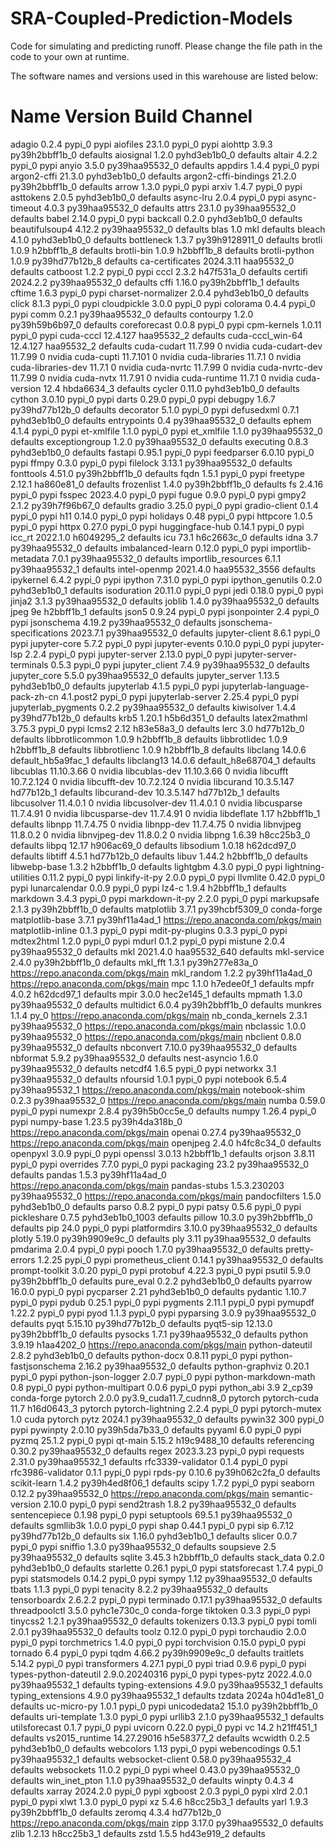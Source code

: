 # SRA-Coupled-Prediction-Models
Code for simulating and predicting runoff.
Please change the file path in the code to your own at runtime.

The software names and versions used in this warehouse are listed below:
# Name                    Version                   Build  Channel
adagio                    0.2.4                    pypi_0    pypi
aiofiles                  23.1.0                   pypi_0    pypi
aiohttp                   3.9.3            py39h2bbff1b_0    defaults
aiosignal                 1.2.0              pyhd3eb1b0_0    defaults
altair                    4.2.2                    pypi_0    pypi
anyio                     3.5.0            py39haa95532_0    defaults
appdirs                   1.4.4                    pypi_0    pypi
argon2-cffi               21.3.0             pyhd3eb1b0_0    defaults
argon2-cffi-bindings      21.2.0           py39h2bbff1b_0    defaults
arrow                     1.3.0                    pypi_0    pypi
arxiv                     1.4.7                    pypi_0    pypi
asttokens                 2.0.5              pyhd3eb1b0_0    defaults
async-lru                 2.0.4                    pypi_0    pypi
async-timeout             4.0.3            py39haa95532_0    defaults
attrs                     23.1.0           py39haa95532_0    defaults
babel                     2.14.0                   pypi_0    pypi
backcall                  0.2.0              pyhd3eb1b0_0    defaults
beautifulsoup4            4.12.2           py39haa95532_0    defaults
blas                      1.0                         mkl    defaults
bleach                    4.1.0              pyhd3eb1b0_0    defaults
bottleneck                1.3.7            py39h9128911_0    defaults
brotli                    1.0.9                h2bbff1b_8    defaults
brotli-bin                1.0.9                h2bbff1b_8    defaults
brotli-python             1.0.9            py39hd77b12b_8    defaults
ca-certificates           2024.3.11            haa95532_0    defaults
catboost                  1.2.2                    pypi_0    pypi
cccl                      2.3.2                h47f531a_0    defaults
certifi                   2024.2.2         py39haa95532_0    defaults
cffi                      1.16.0           py39h2bbff1b_1    defaults
cftime                    1.6.3                    pypi_0    pypi
charset-normalizer        2.0.4              pyhd3eb1b0_0    defaults
click                     8.1.3                    pypi_0    pypi
cloudpickle               3.0.0                    pypi_0    pypi
colorama                  0.4.4                    pypi_0    pypi
comm                      0.2.1            py39haa95532_0    defaults
contourpy                 1.2.0            py39h59b6b97_0    defaults
coreforecast              0.0.8                    pypi_0    pypi
cpm-kernels               1.0.11                   pypi_0    pypi
cuda-cccl                 12.4.127             haa95532_2    defaults
cuda-cccl_win-64          12.4.127             haa95532_2    defaults
cuda-cudart               11.7.99                       0    nvidia
cuda-cudart-dev           11.7.99                       0    nvidia
cuda-cupti                11.7.101                      0    nvidia
cuda-libraries            11.7.1                        0    nvidia
cuda-libraries-dev        11.7.1                        0    nvidia
cuda-nvrtc                11.7.99                       0    nvidia
cuda-nvrtc-dev            11.7.99                       0    nvidia
cuda-nvtx                 11.7.91                       0    nvidia
cuda-runtime              11.7.1                        0    nvidia
cuda-version              12.4                 hbda6634_3    defaults
cycler                    0.11.0             pyhd3eb1b0_0    defaults
cython                    3.0.10                   pypi_0    pypi
darts                     0.29.0                   pypi_0    pypi
debugpy                   1.6.7            py39hd77b12b_0    defaults
decorator                 5.1.0                    pypi_0    pypi
defusedxml                0.7.1              pyhd3eb1b0_0    defaults
entrypoints               0.4              py39haa95532_0    defaults
ephem                     4.1.4                    pypi_0    pypi
et-xmlfile                1.1.0                    pypi_0    pypi
et_xmlfile                1.1.0            py39haa95532_0    defaults
exceptiongroup            1.2.0            py39haa95532_0    defaults
executing                 0.8.3              pyhd3eb1b0_0    defaults
fastapi                   0.95.1                   pypi_0    pypi
feedparser                6.0.10                   pypi_0    pypi
ffmpy                     0.3.0                    pypi_0    pypi
filelock                  3.13.1           py39haa95532_0    defaults
fonttools                 4.51.0           py39h2bbff1b_0    defaults
fqdn                      1.5.1                    pypi_0    pypi
freetype                  2.12.1               ha860e81_0    defaults
frozenlist                1.4.0            py39h2bbff1b_0    defaults
fs                        2.4.16                   pypi_0    pypi
fsspec                    2023.4.0                 pypi_0    pypi
fugue                     0.9.0                    pypi_0    pypi
gmpy2                     2.1.2            py39h7f96b67_0    defaults
gradio                    3.25.0                   pypi_0    pypi
gradio-client             0.1.4                    pypi_0    pypi
h11                       0.14.0                   pypi_0    pypi
holidays                  0.48                     pypi_0    pypi
httpcore                  1.0.5                    pypi_0    pypi
httpx                     0.27.0                   pypi_0    pypi
huggingface-hub           0.14.1                   pypi_0    pypi
icc_rt                    2022.1.0             h6049295_2    defaults
icu                       73.1                 h6c2663c_0    defaults
idna                      3.7              py39haa95532_0    defaults
imbalanced-learn          0.12.0                   pypi_0    pypi
importlib-metadata        7.0.1            py39haa95532_0    defaults
importlib_resources       6.1.1            py39haa95532_1    defaults
intel-openmp              2021.4.0          haa95532_3556    defaults
ipykernel                 6.4.2                    pypi_0    pypi
ipython                   7.31.0                   pypi_0    pypi
ipython_genutils          0.2.0              pyhd3eb1b0_1    defaults
isoduration               20.11.0                  pypi_0    pypi
jedi                      0.18.0                   pypi_0    pypi
jinja2                    3.1.3            py39haa95532_0    defaults
joblib                    1.4.0            py39haa95532_0    defaults
jpeg                      9e                   h2bbff1b_1    defaults
json5                     0.9.24                   pypi_0    pypi
jsonpointer               2.4                      pypi_0    pypi
jsonschema                4.19.2           py39haa95532_0    defaults
jsonschema-specifications 2023.7.1         py39haa95532_0    defaults
jupyter-client            8.6.1                    pypi_0    pypi
jupyter-core              5.7.2                    pypi_0    pypi
jupyter-events            0.10.0                   pypi_0    pypi
jupyter-lsp               2.2.4                    pypi_0    pypi
jupyter-server            2.13.0                   pypi_0    pypi
jupyter-server-terminals  0.5.3                    pypi_0    pypi
jupyter_client            7.4.9            py39haa95532_0    defaults
jupyter_core              5.5.0            py39haa95532_0    defaults
jupyter_server            1.13.5             pyhd3eb1b0_0    defaults
jupyterlab                4.1.5                    pypi_0    pypi
jupyterlab-language-pack-zh-cn 4.1.post2                pypi_0    pypi
jupyterlab-server         2.25.4                   pypi_0    pypi
jupyterlab_pygments       0.2.2            py39haa95532_0    defaults
kiwisolver                1.4.4            py39hd77b12b_0    defaults
krb5                      1.20.1               h5b6d351_0    defaults
latex2mathml              3.75.3                   pypi_0    pypi
lcms2                     2.12                 h83e58a3_0    defaults
lerc                      3.0                  hd77b12b_0    defaults
libbrotlicommon           1.0.9                h2bbff1b_8    defaults
libbrotlidec              1.0.9                h2bbff1b_8    defaults
libbrotlienc              1.0.9                h2bbff1b_8    defaults
libclang                  14.0.6          default_hb5a9fac_1    defaults
libclang13                14.0.6          default_h8e68704_1    defaults
libcublas                 11.10.3.66                    0    nvidia
libcublas-dev             11.10.3.66                    0    nvidia
libcufft                  10.7.2.124                    0    nvidia
libcufft-dev              10.7.2.124                    0    nvidia
libcurand                 10.3.5.147           hd77b12b_1    defaults
libcurand-dev             10.3.5.147           hd77b12b_1    defaults
libcusolver               11.4.0.1                      0    nvidia
libcusolver-dev           11.4.0.1                      0    nvidia
libcusparse               11.7.4.91                     0    nvidia
libcusparse-dev           11.7.4.91                     0    nvidia
libdeflate                1.17                 h2bbff1b_1    defaults
libnpp                    11.7.4.75                     0    nvidia
libnpp-dev                11.7.4.75                     0    nvidia
libnvjpeg                 11.8.0.2                      0    nvidia
libnvjpeg-dev             11.8.0.2                      0    nvidia
libpng                    1.6.39               h8cc25b3_0    defaults
libpq                     12.17                h906ac69_0    defaults
libsodium                 1.0.18               h62dcd97_0    defaults
libtiff                   4.5.1                hd77b12b_0    defaults
libuv                     1.44.2               h2bbff1b_0    defaults
libwebp-base              1.3.2                h2bbff1b_0    defaults
lightgbm                  4.3.0                    pypi_0    pypi
lightning-utilities       0.11.2                   pypi_0    pypi
linkify-it-py             2.0.0                    pypi_0    pypi
llvmlite                  0.42.0                   pypi_0    pypi
lunarcalendar             0.0.9                    pypi_0    pypi
lz4-c                     1.9.4                h2bbff1b_1    defaults
markdown                  3.4.3                    pypi_0    pypi
markdown-it-py            2.2.0                    pypi_0    pypi
markupsafe                2.1.3            py39h2bbff1b_0    defaults
matplotlib                3.7.1            py39hcbf5309_0    conda-forge
matplotlib-base           3.7.1            py39hf11a4ad_1    https://repo.anaconda.com/pkgs/main
matplotlib-inline         0.1.3                    pypi_0    pypi
mdit-py-plugins           0.3.3                    pypi_0    pypi
mdtex2html                1.2.0                    pypi_0    pypi
mdurl                     0.1.2                    pypi_0    pypi
mistune                   2.0.4            py39haa95532_0    defaults
mkl                       2021.4.0           haa95532_640    defaults
mkl-service               2.4.0            py39h2bbff1b_0    defaults
mkl_fft                   1.3.1            py39h277e83a_0    https://repo.anaconda.com/pkgs/main
mkl_random                1.2.2            py39hf11a4ad_0    https://repo.anaconda.com/pkgs/main
mpc                       1.1.0                h7edee0f_1    defaults
mpfr                      4.0.2                h62dcd97_1    defaults
mpir                      3.0.0                hec2e145_1    defaults
mpmath                    1.3.0            py39haa95532_0    defaults
multidict                 6.0.4            py39h2bbff1b_0    defaults
munkres                   1.1.4                      py_0    https://repo.anaconda.com/pkgs/main
nb_conda_kernels          2.3.1            py39haa95532_0    https://repo.anaconda.com/pkgs/main
nbclassic                 1.0.0            py39haa95532_0    https://repo.anaconda.com/pkgs/main
nbclient                  0.8.0            py39haa95532_0    defaults
nbconvert                 7.10.0           py39haa95532_0    defaults
nbformat                  5.9.2            py39haa95532_0    defaults
nest-asyncio              1.6.0            py39haa95532_0    defaults
netcdf4                   1.6.5                    pypi_0    pypi
networkx                  3.1              py39haa95532_0    defaults
nfoursid                  1.0.1                    pypi_0    pypi
notebook                  6.5.4            py39haa95532_1    https://repo.anaconda.com/pkgs/main
notebook-shim             0.2.3            py39haa95532_0    https://repo.anaconda.com/pkgs/main
numba                     0.59.0                   pypi_0    pypi
numexpr                   2.8.4            py39h5b0cc5e_0    defaults
numpy                     1.26.4                   pypi_0    pypi
numpy-base                1.23.5           py39h4da318b_0    https://repo.anaconda.com/pkgs/main
openai                    0.27.4           py39haa95532_0    https://repo.anaconda.com/pkgs/main
openjpeg                  2.4.0                h4fc8c34_0    defaults
openpyxl                  3.0.9                    pypi_0    pypi
openssl                   3.0.13               h2bbff1b_1    defaults
orjson                    3.8.11                   pypi_0    pypi
overrides                 7.7.0                    pypi_0    pypi
packaging                 23.2             py39haa95532_0    defaults
pandas                    1.5.3            py39hf11a4ad_0    https://repo.anaconda.com/pkgs/main
pandas-stubs              1.5.3.230203     py39haa95532_0    https://repo.anaconda.com/pkgs/main
pandocfilters             1.5.0              pyhd3eb1b0_0    defaults
parso                     0.8.2                    pypi_0    pypi
patsy                     0.5.6                    pypi_0    pypi
pickleshare               0.7.5           pyhd3eb1b0_1003    defaults
pillow                    10.3.0           py39h2bbff1b_0    defaults
pip                       24.0                     pypi_0    pypi
platformdirs              3.10.0           py39haa95532_0    defaults
plotly                    5.19.0           py39h9909e9c_0    defaults
ply                       3.11             py39haa95532_0    defaults
pmdarima                  2.0.4                    pypi_0    pypi
pooch                     1.7.0            py39haa95532_0    defaults
pretty-errors             1.2.25                   pypi_0    pypi
prometheus_client         0.14.1           py39haa95532_0    defaults
prompt-toolkit            3.0.20                   pypi_0    pypi
protobuf                  4.22.3                   pypi_0    pypi
psutil                    5.9.0            py39h2bbff1b_0    defaults
pure_eval                 0.2.2              pyhd3eb1b0_0    defaults
pyarrow                   16.0.0                   pypi_0    pypi
pycparser                 2.21               pyhd3eb1b0_0    defaults
pydantic                  1.10.7                   pypi_0    pypi
pydub                     0.25.1                   pypi_0    pypi
pygments                  2.11.1                   pypi_0    pypi
pymupdf                   1.22.2                   pypi_0    pypi
pyod                      1.1.3                    pypi_0    pypi
pyparsing                 3.0.9            py39haa95532_0    defaults
pyqt                      5.15.10          py39hd77b12b_0    defaults
pyqt5-sip                 12.13.0          py39h2bbff1b_0    defaults
pysocks                   1.7.1            py39haa95532_0    defaults
python                    3.9.19               h1aa4202_0    https://repo.anaconda.com/pkgs/main
python-dateutil           2.8.2              pyhd3eb1b0_0    defaults
python-docx               0.8.11                   pypi_0    pypi
python-fastjsonschema     2.16.2           py39haa95532_0    defaults
python-graphviz           0.20.1                   pypi_0    pypi
python-json-logger        2.0.7                    pypi_0    pypi
python-markdown-math      0.8                      pypi_0    pypi
python-multipart          0.0.6                    pypi_0    pypi
python_abi                3.9                      2_cp39    conda-forge
pytorch                   2.0.0           py3.9_cuda11.7_cudnn8_0    pytorch
pytorch-cuda              11.7                 h16d0643_3    pytorch
pytorch-lightning         2.2.4                    pypi_0    pypi
pytorch-mutex             1.0                        cuda    pytorch
pytz                      2024.1           py39haa95532_0    defaults
pywin32                   300                      pypi_0    pypi
pywinpty                  2.0.10           py39h5da7b33_0    defaults
pyyaml                    6.0                      pypi_0    pypi
pyzmq                     25.1.2                   pypi_0    pypi
qt-main                   5.15.2              h19c9488_10    defaults
referencing               0.30.2           py39haa95532_0    defaults
regex                     2023.3.23                pypi_0    pypi
requests                  2.31.0           py39haa95532_1    defaults
rfc3339-validator         0.1.4                    pypi_0    pypi
rfc3986-validator         0.1.1                    pypi_0    pypi
rpds-py                   0.10.6           py39h062c2fa_0    defaults
scikit-learn              1.4.2            py39h4ed8f06_1    defaults
scipy                     1.7.2                    pypi_0    pypi
seaborn                   0.12.2           py39haa95532_0    https://repo.anaconda.com/pkgs/main
semantic-version          2.10.0                   pypi_0    pypi
send2trash                1.8.2            py39haa95532_0    defaults
sentencepiece             0.1.98                   pypi_0    pypi
setuptools                69.5.1           py39haa95532_0    defaults
sgmllib3k                 1.0.0                    pypi_0    pypi
shap                      0.44.1                   pypi_0    pypi
sip                       6.7.12           py39hd77b12b_0    defaults
six                       1.16.0             pyhd3eb1b0_1    defaults
slicer                    0.0.7                    pypi_0    pypi
sniffio                   1.3.0            py39haa95532_0    defaults
soupsieve                 2.5              py39haa95532_0    defaults
sqlite                    3.45.3               h2bbff1b_0    defaults
stack_data                0.2.0              pyhd3eb1b0_0    defaults
starlette                 0.26.1                   pypi_0    pypi
statsforecast             1.7.4                    pypi_0    pypi
statsmodels               0.14.2                   pypi_0    pypi
sympy                     1.12             py39haa95532_0    defaults
tbats                     1.1.3                    pypi_0    pypi
tenacity                  8.2.2            py39haa95532_0    defaults
tensorboardx              2.6.2.2                  pypi_0    pypi
terminado                 0.17.1           py39haa95532_0    defaults
threadpoolctl             3.5.0              pyhc1e730c_0    conda-forge
tiktoken                  0.3.3                    pypi_0    pypi
tinycss2                  1.2.1            py39haa95532_0    defaults
tokenizers                0.13.3                   pypi_0    pypi
tomli                     2.0.1            py39haa95532_0    defaults
toolz                     0.12.0                   pypi_0    pypi
torchaudio                2.0.0                    pypi_0    pypi
torchmetrics              1.4.0                    pypi_0    pypi
torchvision               0.15.0                   pypi_0    pypi
tornado                   6.4                      pypi_0    pypi
tqdm                      4.66.2           py39h9909e9c_0    defaults
traitlets                 5.14.2                   pypi_0    pypi
transformers              4.27.1                   pypi_0    pypi
triad                     0.9.6                    pypi_0    pypi
types-python-dateutil     2.9.0.20240316           pypi_0    pypi
types-pytz                2022.4.0.0       py39haa95532_1    defaults
typing-extensions         4.9.0            py39haa95532_1    defaults
typing_extensions         4.9.0            py39haa95532_1    defaults
tzdata                    2024a                h04d1e81_0    defaults
uc-micro-py               1.0.1                    pypi_0    pypi
unicodedata2              15.1.0           py39h2bbff1b_0    defaults
uri-template              1.3.0                    pypi_0    pypi
urllib3                   2.1.0            py39haa95532_1    defaults
utilsforecast             0.1.7                    pypi_0    pypi
uvicorn                   0.22.0                   pypi_0    pypi
vc                        14.2                 h21ff451_1    defaults
vs2015_runtime            14.27.29016          h5e58377_2    defaults
wcwidth                   0.2.5              pyhd3eb1b0_0    defaults
webcolors                 1.13                     pypi_0    pypi
webencodings              0.5.1            py39haa95532_1    defaults
websocket-client          0.58.0           py39haa95532_4    defaults
websockets                11.0.2                   pypi_0    pypi
wheel                     0.43.0           py39haa95532_0    defaults
win_inet_pton             1.1.0            py39haa95532_0    defaults
winpty                    0.4.3                         4    defaults
xarray                    2024.2.0                 pypi_0    pypi
xgboost                   2.0.3                    pypi_0    pypi
xlrd                      2.0.1                    pypi_0    pypi
xlwt                      1.3.0                    pypi_0    pypi
xz                        5.4.6                h8cc25b3_1    defaults
yarl                      1.9.3            py39h2bbff1b_0    defaults
zeromq                    4.3.4                hd77b12b_0    https://repo.anaconda.com/pkgs/main
zipp                      3.17.0           py39haa95532_0    defaults
zlib                      1.2.13               h8cc25b3_1    defaults
zstd                      1.5.5                hd43e919_2    defaults
